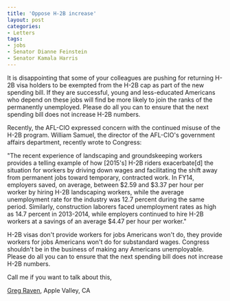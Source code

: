 ```yaml
---
title: 'Oppose H-2B increase'
layout: post
categories:
- Letters
tags:
- jobs
- Senator Dianne Feinstein
- Senator Kamala Harris
---
```


It is disappointing that some of your colleagues are pushing for returning H-2B visa holders to be exempted from the H-2B cap as part of the new spending bill. If they are successful, young and less-educated Americans who depend on these jobs will find be more likely to join the ranks of the permanently unemployed. Please do all you can to ensure that the next spending bill does not increase H-2B numbers.

Recently, the AFL-CIO expressed concern with the continued misuse of the H-2B program. William Samuel, the director of the AFL-CIO's government affairs department, recently wrote to Congress:

"The recent experience of landscaping and groundskeeping workers provides a telling example of how \[2015's\] H-2B riders exacerbate\[d\] the situation for workers by driving down wages and facilitating the shift away from permanent jobs toward temporary, contracted work. In FY14, employers saved, on average, between $2.59 and $3.37 per hour per worker by hiring H-2B landscaping workers, while the average unemployment rate for the industry was 12.7 percent during the same period. Similarly, construction laborers faced unemployment rates as high as 14.7 percent in 2013-2014, while employers continued to hire H-2B workers at a savings of an average $4.47 per hour per worker."

H-2B visas don't provide workers for jobs Americans won't do, they provide workers for jobs Americans won't do for substandard wages. Congress shouldn't be in the business of making any Americans unemployable. Please do all you can to ensure that the next spending bill does not increase H-2B numbers.

Call me if you want to talk about this,

[Greg Raven](https://www.gregraven.org), Apple Valley, CA